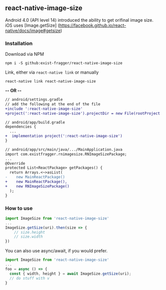 ## react-native-image-size

Android 4.0 (API level 14) introduced the ability to get orifinal image size.
iOS uses [Image.getSize] (https://facebook.github.io/react-native/docs/image#getsize)


### Installation

Download via NPM

```shell
npm i -S github:exist-fragger/react-native-image-size
```

Link, either via `react-native link` or manually

```shell
react-native link react-native-image-size
```

**-- OR --**

```diff
// android/settings.gradle
// add the following at the end of the file
+include ':react-native-image-size'
+project(':react-native-image-size').projectDir = new File(rootProject.projectDir, '../node_modules/react-native-image-size/android')

// android/app/build.gradle
dependencies {
  ...
+  implementation project(':react-native-image-size')
}

// android/app/src/main/java/.../MainApplication.java
import com.existfragger.rnimagesize.RNImageSizePackage;
...
@Override
protected List<ReactPackage> getPackages() {
  return Arrays.<~>asList(
-    new MainReactPackage()
+    new MainReactPackage(),
+    new RNImageSizePackage()
  );
}
```

### How to use

```js
import ImageSize from 'react-native-image-size'
...
ImageSize.getSize(uri).then(size => {
    // size.height
    // size.width
})
```

You can also use async/await, if you would prefer.

```js
import ImageSize from 'react-native-image-size'
...
foo = async () => {
  const { width, height } = await ImageSize.getSize(uri);
  // do stuff with v
}
```
